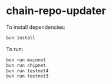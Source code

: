 # chain-repo-updater

To install dependencies:

```bash
bun install
```

To run:

```bash
bun run mainnet
bun run chipnet
bun run testnet4
bun run testnet3
```
